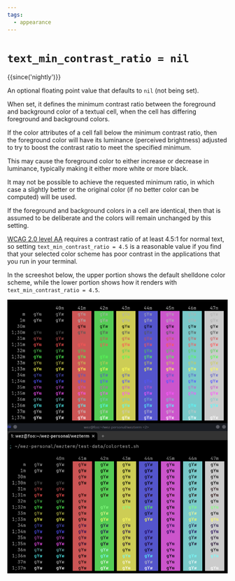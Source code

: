 ```yaml
---
tags:
  - appearance
---
```

# `text_min_contrast_ratio = nil`

{{since('nightly')}}

An optional floating point value that defaults to `nil` (not being set).

When set, it defines the minimum contrast ratio between the foreground
and background color of a textual cell, when the cell has differing
foreground and background colors.

If the color attributes of a cell fall below the minimum contrast ratio, then
the foreground color will have its luminance (perceived brightness) adjusted to
try to boost the contrast ratio to meet the specified minimum.

This may cause the foreground color to either increase or decrease in
luminance, typically making it either more white or more black.

It may not be possible to achieve the requested minimum ratio, in which
case a slightly better or the original color (if no better color can
be computed) will be used.

If the foreground and background colors in a cell are identical, then
that is assumed to be deliberate and the colors will remain unchanged
by this setting.

[WCAG 2.0 level AA](https://www.w3.org/WAI/WCAG2AA-Conformance) requires a
contrast ratio of at least 4.5:1 for normal text, so setting
`text_min_contrast_ratio = 4.5` is a reasonable value if you find that your
selected color scheme has poor contrast in the applications that you run in
your terminal.

In the screeshot below, the upper portion shows the default shelldone color scheme,
while the lower portion shows how it renders with `text_min_contrast_ratio = 4.5`.

![Screenshot](../../../screenshots/shelldone-min-contrast-ratio.png)
